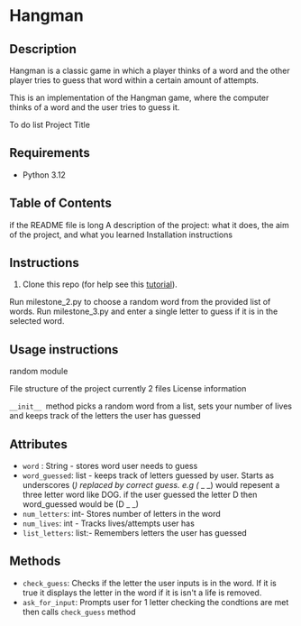 # Hangman
## Description
Hangman is a classic game in which a player thinks of a word and the other player tries to guess that word within a certain amount of attempts.

This is an implementation of the Hangman game, where the computer thinks of a word and the user tries to guess it. 

To do list
Project Title
## Requirements

  * Python 3.12
## Table of Contents
 if the README file is long
A description of the project: what it does, the aim of the project, and what you learned
Installation instructions

## Instructions
1. Clone this repo (for help see this [tutorial](https://help.github.com/articles/cloning-a-repository/)).

Run milestone_2.py to choose a random word from the provided list of words.
Run milestone_3.py and enter a single letter to guess if it is in the selected word.

## Usage instructions
random module 

File structure of the project
currently 2 files 
License information


`__init__ `method  picks a random word from a list, sets your number of lives and keeps track of the letters the user has guessed

## Attributes

* `word` : String - stores word user needs to guess
* `word_guessed`: list - keeps track of letters guessed by user. Starts as underscores (_) replaced by correct guess.
e.g   (_ _ _) would repesent a three letter word like DOG. if the user guessed the letter D then word_guessed would be (D _ _)
* `num_letters`: int- Stores number of letters in the word
* `num_lives`: int - Tracks lives/attempts user has
* `list_letters`: list:- Remembers letters the user has guessed

## Methods
* `check_guess`: Checks if the letter the user inputs is in the word. If it is true it displays the letter in the word if it is isn't a life is removed.
* `ask_for_input`: Prompts user for 1 letter checking the condtions are met then calls `check_guess` method

